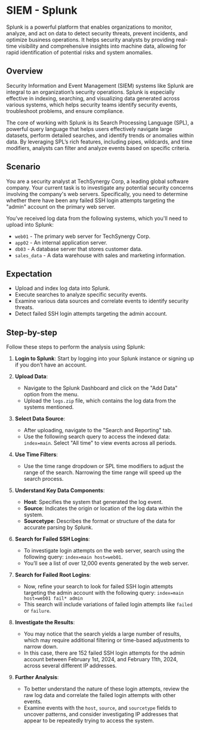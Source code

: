 # SIEM - Splunk

Splunk is a powerful platform that enables organizations to monitor, analyze, and act on data to detect security threats, prevent incidents, and optimize business operations. It helps security analysts by providing real-time visibility and comprehensive insights into machine data, allowing for rapid identification of potential risks and system anomalies.

## Overview

Security Information and Event Management (SIEM) systems like Splunk are integral to an organization’s security operations. Splunk is especially effective in indexing, searching, and visualizing data generated across various systems, which helps security teams identify security events, troubleshoot problems, and ensure compliance.

The core of working with Splunk is its Search Processing Language (SPL), a powerful query language that helps users effectively navigate large datasets, perform detailed searches, and identify trends or anomalies within data. By leveraging SPL’s rich features, including pipes, wildcards, and time modifiers, analysts can filter and analyze events based on specific criteria.

## Scenario

You are a security analyst at TechSynergy Corp, a leading global software company. Your current task is to investigate any potential security concerns involving the company's web servers. Specifically, you need to determine whether there have been any failed SSH login attempts targeting the "admin" account on the primary web server.

You’ve received log data from the following systems, which you'll need to upload into Splunk:

- `web01` - The primary web server for TechSynergy Corp.
- `app02` - An internal application server.
- `db03` - A database server that stores customer data.
- `sales_data` - A data warehouse with sales and marketing information.

## Expectation

- Upload and index log data into Splunk.
- Execute searches to analyze specific security events.
- Examine various data sources and correlate events to identify security threats.
- Detect failed SSH login attempts targeting the admin account.

## Step-by-step

Follow these steps to perform the analysis using Splunk:

1. **Login to Splunk**: Start by logging into your Splunk instance or signing up if you don’t have an account.

2. **Upload Data**: 
    - Navigate to the Splunk Dashboard and click on the "Add Data" option from the menu.
    - Upload the `logs.zip` file, which contains the log data from the systems mentioned.

3. **Select Data Source**:
    - After uploading, navigate to the "Search and Reporting" tab.
    - Use the following search query to access the indexed data: `index=main`. Select "All time" to view events across all periods.

4. **Use Time Filters**:
    - Use the time range dropdown or SPL time modifiers to adjust the range of the search. Narrowing the time range will speed up the search process.

5. **Understand Key Data Components**:
    - **Host**: Specifies the system that generated the log event.
    - **Source**: Indicates the origin or location of the log data within the system.
    - **Sourcetype**: Describes the format or structure of the data for accurate parsing by Splunk.

6. **Search for Failed SSH Logins**:
    - To investigate login attempts on the web server, search using the following query: `index=main host=web01`.
    - You’ll see a list of over 12,000 events generated by the web server.

7. **Search for Failed Root Logins**:
    - Now, refine your search to look for failed SSH login attempts targeting the admin account with the following query: 
      `index=main host=web01 fail* admin`
    - This search will include variations of failed login attempts like `failed` or `failure`.

8. **Investigate the Results**:
    - You may notice that the search yields a large number of results, which may require additional filtering or time-based adjustments to narrow down.
    - In this case, there are 152 failed SSH login attempts for the admin account between February 1st, 2024, and February 11th, 2024, across several different IP addresses.

9. **Further Analysis**:
    - To better understand the nature of these login attempts, review the raw log data and correlate the failed login attempts with other events.
    - Examine events with the `host`, `source`, and `sourcetype` fields to uncover patterns, and consider investigating IP addresses that appear to be repeatedly trying to access the system.
